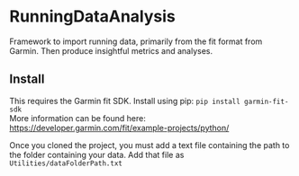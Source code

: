 # RunningDataAnalysis
Framework to import running data, primarily from the fit format from Garmin. Then produce insightful metrics and analyses.

## Install
This requires the Garmin fit SDK. Install using pip: ```pip install garmin-fit-sdk```  
More information can be found here: https://developer.garmin.com/fit/example-projects/python/

Once you cloned the project, you must add a text file containing the path to the folder containing your data. Add that file as ```Utilities/dataFolderPath.txt```
